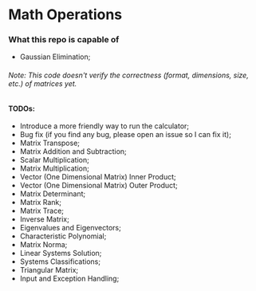 # Math Operations

### What this repo is capable of
- Gaussian Elimination;

###### Note: This code doesn't verify the correctness (format, dimensions, size, etc.) of matrices yet.


#### TODOs:
- Introduce a more friendly way to run the calculator;
- Bug fix (if you find any bug, please open an issue so I can fix it);
- Matrix Transpose;
- Matrix Addition and Subtraction;
- Scalar Multiplication;
- Matrix Multiplication;
- Vector (One Dimensional Matrix) Inner Product;
- Vector (One Dimensional Matrix) Outer Product;
- Matrix Determinant;
- Matrix Rank;
- Matrix Trace;
- Inverse Matrix;
- Eigenvalues and Eigenvectors;
- Characteristic Polynomial;
- Matrix Norma;
- Linear Systems Solution;
- Systems Classifications;
- Triangular Matrix;
- Input and Exception Handling;


